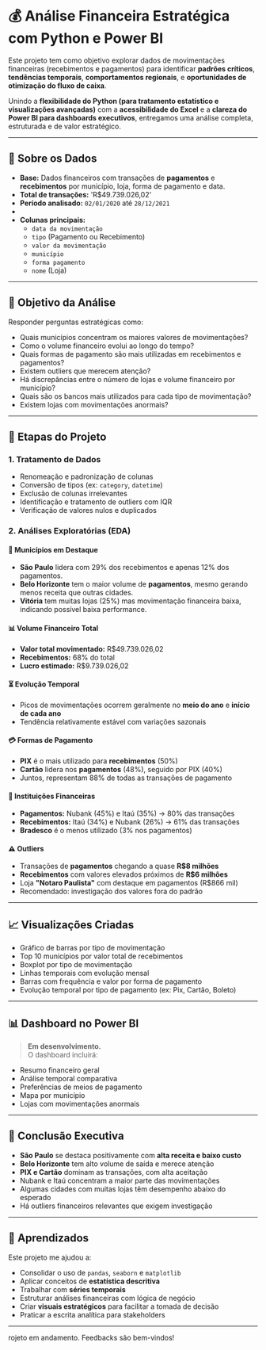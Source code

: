 # 💰 Análise Financeira Estratégica com Python e Power BI

Este projeto tem como objetivo explorar dados de movimentações financeiras (recebimentos e pagamentos) para identificar **padrões críticos**, **tendências temporais**, **comportamentos regionais**, e **oportunidades de otimização do fluxo de caixa**.

Unindo a **flexibilidade do Python (para tratamento estatístico e visualizações avançadas)** com a **acessibilidade do Excel** e a **clareza do Power BI para dashboards executivos**, entregamos uma análise completa, estruturada e de valor estratégico.

---

## 📁 Sobre os Dados

- **Base:** Dados financeiros com transações de **pagamentos** e **recebimentos** por município, loja, forma de pagamento e data.  
- **Total de transações:** 'R$49.739.026,02' 
- **Período analisado:** `02/01/2020` até `28/12/2021`
- 
- **Colunas principais:**
  - `data da movimentação`
  - `tipo` (Pagamento ou Recebimento)
  - `valor da movimentação`
  - `município`
  - `forma pagamento`
  - `nome` (Loja)

---

## 🎯 Objetivo da Análise

Responder perguntas estratégicas como:

- Quais municípios concentram os maiores valores de movimentações?
- Como o volume financeiro evolui ao longo do tempo?
- Quais formas de pagamento são mais utilizadas em recebimentos e pagamentos?
- Existem outliers que merecem atenção?
- Há discrepâncias entre o número de lojas e volume financeiro por município?
- Quais são os bancos mais utilizados para cada tipo de movimentação?
- Existem lojas com movimentações anormais?

---

## 🧪 Etapas do Projeto

### 1. Tratamento de Dados
- Renomeação e padronização de colunas
- Conversão de tipos (ex: `category`, `datetime`)
- Exclusão de colunas irrelevantes
- Identificação e tratamento de outliers com IQR
- Verificação de valores nulos e duplicados

### 2. Análises Exploratórias (EDA)

#### 📍 Municípios em Destaque
- **São Paulo** lidera com 29% dos recebimentos e apenas 12% dos pagamentos.
- **Belo Horizonte** tem o maior volume de **pagamentos**, mesmo gerando menos receita que outras cidades.
- **Vitória** tem muitas lojas (25%) mas movimentação financeira baixa, indicando possível baixa performance.

#### 📊 Volume Financeiro Total
- **Valor total movimentado:** R$49.739.026,02
- **Recebimentos:** 68% do total
- **Lucro estimado:** R$9.739.026,02

#### ⏳ Evolução Temporal
- Picos de movimentações ocorrem geralmente no **meio do ano** e **início de cada ano**
- Tendência relativamente estável com variações sazonais

#### 💳 Formas de Pagamento
- **PIX** é o mais utilizado para **recebimentos** (50%)
- **Cartão** lidera nos **pagamentos** (48%), seguido por PIX (40%)
- Juntos, representam 88% de todas as transações de pagamento

#### 🏦 Instituições Financeiras
- **Pagamentos:** Nubank (45%) e Itaú (35%) → 80% das transações
- **Recebimentos:** Itaú (34%) e Nubank (26%) → 61% das transações
- **Bradesco** é o menos utilizado (3% nos pagamentos)

#### ⚠️ Outliers
- Transações de **pagamentos** chegando a quase **R$8 milhões**
- **Recebimentos** com valores elevados próximos de **R$6 milhões**
- Loja **"Notaro Paulista"** com destaque em pagamentos (R$866 mil)
- Recomendado: investigação dos valores fora do padrão

---

## 📈 Visualizações Criadas

- Gráfico de barras por tipo de movimentação
- Top 10 municípios por valor total de recebimentos
- Boxplot por tipo de movimentação
- Linhas temporais com evolução mensal
- Barras com frequência e valor por forma de pagamento
- Evolução temporal por tipo de pagamento (ex: Pix, Cartão, Boleto)

---

## 📊 Dashboard no Power BI

> **Em desenvolvimento.**  
O dashboard incluirá:

- Resumo financeiro geral
- Análise temporal comparativa
- Preferências de meios de pagamento
- Mapa por município
- Lojas com movimentações anormais

---

## 📌 Conclusão Executiva

- **São Paulo** se destaca positivamente com **alta receita e baixo custo**
- **Belo Horizonte** tem alto volume de saída e merece atenção
- **PIX e Cartão** dominam as transações, com alta aceitação
- Nubank e Itaú concentram a maior parte das movimentações
- Algumas cidades com muitas lojas têm desempenho abaixo do esperado
- Há outliers financeiros relevantes que exigem investigação

---

## 🧠 Aprendizados

Este projeto me ajudou a:

- Consolidar o uso de `pandas`, `seaborn` e `matplotlib`
- Aplicar conceitos de **estatística descritiva**
- Trabalhar com **séries temporais**
- Estruturar análises financeiras com lógica de negócio
- Criar **visuais estratégicos** para facilitar a tomada de decisão
- Praticar a escrita analítica para stakeholders

---
rojeto em andamento. Feedbacks são bem-vindos!
